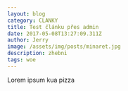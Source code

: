 ```yaml
---
layout: blog
category: CLANKY
title: Test článku přes admin
date: 2017-05-08T13:27:09.311Z
author: Jerry
image: /assets/img/posts/minaret.jpg
description: zhebni
tags: woe
---
```

Lorem ipsum kua pizza

